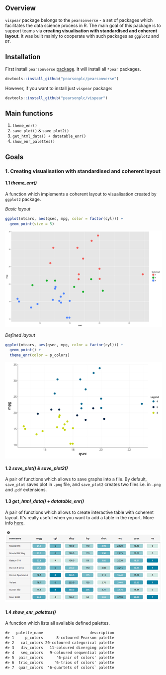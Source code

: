 <!-- README.md is generated from README.Rmd. Please edit that file -->
Overview
--------

`vispear` package belongs to the `pearsonverse` - a set of packages which facilitates the data science process in R. The main goal of this package is to support teams via **creating visualisation with standardised and coherent layout**. It was built mainly to cooperate with such packages as `ggplot2` and `DT`.

Installation
------------

First install `pearsonverse` [package](https://github.com/pearsonplc/pearsonverse). It will install all `*pear` packages.

``` r
devtools::install_github("pearsonplc/pearsonverse")
```

However, if you want to install just `vispear` package:

``` r
devtools::install_github("pearsonplc/vispear")
```

Main functions
--------------

1.  `theme_enr()`
2.  `save_plot()` & `save_plot2()`
3.  `get_html_data() + datatable_enr()`
4.  `show_enr_palettes()`

Goals
-----

### 1. Creating visualisation with standardised and coherent layout

#### 1.1 *theme\_enr()*

A function which implements a coherent layout to visualisation created by `ggplot2` package.

*Basic layout*

``` r
ggplot(mtcars, aes(qsec, mpg, color = factor(cyl))) + 
  geom_point(size = 5)
```

![plot](https://raw.githubusercontent.com/pearsonplc/vispear/master/inst/img/example_plot_basic.png)

*Defined layout*

``` r
ggplot(mtcars, aes(qsec, mpg, color = factor(cyl))) + 
  geom_point() +
  theme_enr(color = p_colors)
```

![plot](https://raw.githubusercontent.com/pearsonplc/vispear/master/inst/img/example_plot.png)

#### 1.2 *save\_plot() & save\_plot2()*

A pair of functions which allows to save graphs into a file. By default, `save_plot` saves plot in `.png` file, and `save_plot2` creates two files i.e. in `.png` and .`pdf` extensions.

#### 1.3 *get\_html\_data() + datatable\_enr()*

A pair of functions which allows to create interactive table with coherent layout. It's really useful when you want to add a table in the report. More info <a href = "http://ea.ioki.pl/~mbogucki/datatable_enr.html" target = '_blank'>here</a>.

![datatable\_enr](https://raw.githubusercontent.com/pearsonplc/vispear/master/inst/img/datatable_enr.png)

#### 1.4 *show\_enr\_palettes()*

A function which lists all available defined palettes.

    #>   palette_name                     description
    #> 1     p_colors      8-coloured Pearson palette
    #> 2   cat_colors 20-coloured categorical palette
    #> 3   div_colors   11-coloured diverging palette
    #> 4   seq_colors   9-coloured sequential palette
    #> 5  pair_colors      '6-pair of colors' palette
    #> 6  trio_colors     '6-trios of colors' palette
    #> 7  quar_colors  '6-quartets of colors` palette
